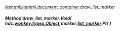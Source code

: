 _[litehtml](../../modules/litehtml/litehtml-module.md):[litehtml](../../modules/litehtml/litehtml-module.md).[document\_container](../../modules/litehtml/litehtml-document_container.md).draw\_list\_marker_
##### Method draw\_list\_marker:Void( hdc:[wonkey.types.Object](../../modules/wonkey/wonkey-types-object.md),marker:[list_marker](../../modules/litehtml/litehtml-list_marker.md) Ptr )
